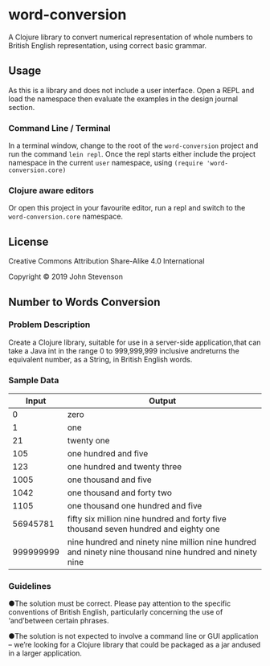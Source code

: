 # word-conversion

A Clojure library to convert numerical representation of whole numbers to British English representation, using correct basic grammar.


## Usage

As this is a library and does not include a user interface.  Open a REPL and load the namespace then evaluate the examples in the design journal section.

### Command Line / Terminal
In a terminal window, change to the root of the `word-conversion` project and run the command `lein repl`.  Once the repl starts either include the project namespace in the current `user` namespace, using `(require 'word-conversion.core)`

### Clojure aware editors
Or open this project in your favourite editor, run a repl and switch to the `word-conversion.core` namespace.

## License

Creative Commons Attribution Share-Alike 4.0 International

Copyright © 2019 John Stevenson


## Number to Words Conversion

### Problem Description
Create a Clojure library, suitable for use in a server-side application,that can take a Java int in the range 0 to 999,999,999 inclusive andreturns the equivalent number, as a String, in British English words.

### Sample Data

|     Input | Output                                                                                                   |
|-----------|----------------------------------------------------------------------------------------------------------|
|         0 | zero                                                                                                     |
|         1 | one                                                                                                      |
|        21 | twenty  one                                                                                              |
|       105 | one hundred  and five                                                                                    |
|       123 | one hundred and twenty three                                                                             |
|      1005 | one thousand and five                                                                                    |
|      1042 | one thousand and forty two                                                                               |
|      1105 | one thousand one hundred and five                                                                        |
|  56945781 | fifty six million nine hundred and forty five thousand seven hundred and eighty one                      |
| 999999999 | nine hundred and ninety  nine million nine hundred and ninety nine thousand nine hundred and ninety nine |


### Guidelines

●The solution must be correct.
Please pay attention to the specific conventions of British English, particularly concerning the use of ‘and’between certain phrases.

●The solution is not expected to involve a command line or GUI application
– we’re looking for a Clojure library that could be packaged as a jar andused in a larger application.
